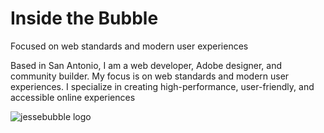 # Inside the Bubble

Focused on web standards and modern user experiences

Based in San Antonio, I am a web developer, Adobe designer, and community builder. My focus is on web standards and modern user experiences. I specialize in creating high-performance, user-friendly, and accessible online experiences

<img src="https://res.cloudinary.com/jessebubble/image/upload/v1708019748/jessebubble_sl7vsg.png" alt="jessebubble logo" />
